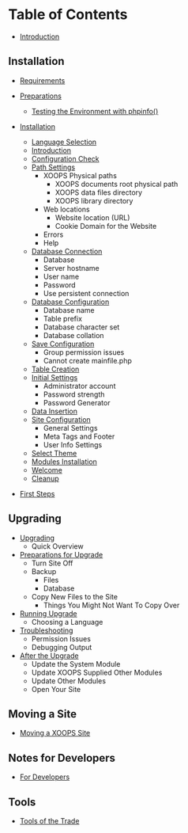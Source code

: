 # Table of Contents

* [Introduction](book/introduction/README.md)

## Installation
* [Requirements](book/requirements/README.md)
* [Preparations](book/preparations/README.md)
    * [Testing the Environment with phpinfo()](book/preparations/phpinfo.md)
* [Installation](book/installation/README.md)

    * [Language Selection](book/installation/step-01.md)
    * [Introduction](book/installation/step-02.md)
    * [Configuration Check](book/installation/step-03.md)
    * [Path Settings](book/installation/step-04.md)
        * XOOPS Physical paths
            * XOOPS documents root physical path
            * XOOPS data files directory
            * XOOPS library directory
        * Web locations
            * Website location (URL)
            * Cookie Domain for the Website
        * Errors
        * Help
    * [Database Connection](book/installation/step-05.md)
        * Database
        * Server hostname
        * User name
        * Password
        * Use persistent connection
    * [Database Configuration](book/installation/step-06.md)
        * Database name
        * Table prefix
        * Database character set
        * Database collation
    * [Save Configuration](book/installation/step-07.md)
        * Group permission issues
        * Cannot create mainfile.php
    * [Table Creation](book/installation/step-08.md)
    * [Initial Settings](book/installation/step-09.md)
        * Administrator account
        * Password strength
        * Password Generator
    * [Data Insertion](book/installation/step-10.md)
    * [Site Configuration](book/installation/step-11.md)
        * General Settings
        * Meta Tags and Footer
        * User Info Settings
    * [Select Theme](book/installation/step-12.md)
    * [Modules Installation](book/installation/step-13.md)
    * [Welcome](book/installation/step-14.md)
    * [Cleanup](book/installation/step-20.md)
* [First Steps](book/firststeps/README.md)

## Upgrading
* [Upgrading](book/upgrade/README.md)
    * Quick Overview
* [Preparations for Upgrade](book/upgrade/ustep-01.md)
    * Turn Site Off
    * Backup
        * Files
        * Database
    * Copy New Files to the Site
        * Things You Might Not Want To Copy Over
* [Running Upgrade](book/upgrade/ustep-02.md)
    * Choosing a Language
* [Troubleshooting](book/upgrade/ustep-03.md)
    * Permission Issues
    * Debugging Output
* [After the Upgrade](book/upgrade/ustep-04.md)
    *  Update the System Module
    *  Update XOOPS Supplied Other Modules
    *  Update Other Modules
    *  Open Your Site

## Moving a Site
* [Moving a XOOPS Site](book/moving/README.md)

## Notes for Developers
* [For Developers](book/developers/README.md)

## Tools
* [Tools of the Trade](book/tools/README.md)

